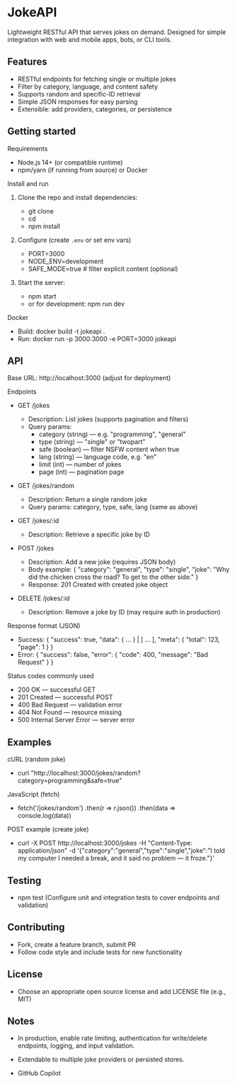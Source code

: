 # JokeAPI

Lightweight RESTful API that serves jokes on demand. Designed for simple integration with web and mobile apps, bots, or CLI tools.

## Features
- RESTful endpoints for fetching single or multiple jokes
- Filter by category, language, and content safety
- Supports random and specific-ID retrieval
- Simple JSON responses for easy parsing
- Extensible: add providers, categories, or persistence

## Getting started

Requirements
- Node.js 14+ (or compatible runtime)
- npm/yarn (if running from source) or Docker

Install and run
1. Clone the repo and install dependencies:
    - git clone <repo>
    - cd <project>
    - npm install

2. Configure (create `.env` or set env vars)
    - PORT=3000
    - NODE_ENV=development
    - SAFE_MODE=true          # filter explicit content (optional)

3. Start the server:
    - npm start
    - or for development: npm run dev

Docker
- Build: docker build -t jokeapi .
- Run: docker run -p 3000:3000 -e PORT=3000 jokeapi

## API

Base URL: http://localhost:3000 (adjust for deployment)

Endpoints
- GET /jokes
  - Description: List jokes (supports pagination and filters)
  - Query params:
     - category (string) — e.g. "programming", "general"
     - type (string) — "single" or "twopart"
     - safe (boolean) — filter NSFW content when true
     - lang (string) — language code, e.g. "en"
     - limit (int) — number of jokes
     - page (int) — pagination page

- GET /jokes/random
  - Description: Return a single random joke
  - Query params: category, type, safe, lang (same as above)

- GET /jokes/:id
  - Description: Retrieve a specific joke by ID

- POST /jokes
  - Description: Add a new joke (requires JSON body)
  - Body example:
     {
        "category": "general",
        "type": "single",
        "joke": "Why did the chicken cross the road? To get to the other side."
     }
  - Response: 201 Created with created joke object

- DELETE /jokes/:id
  - Description: Remove a joke by ID (may require auth in production)

Response format (JSON)
- Success:
  {
     "success": true,
     "data": { ... } | [ ... ],
     "meta": { "total": 123, "page": 1 }
  }
- Error:
  {
     "success": false,
     "error": { "code": 400, "message": "Bad Request" }
  }

Status codes commonly used
- 200 OK — successful GET
- 201 Created — successful POST
- 400 Bad Request — validation error
- 404 Not Found — resource missing
- 500 Internal Server Error — server error

## Examples

cURL (random joke)
- curl "http://localhost:3000/jokes/random?category=programming&safe=true"

JavaScript (fetch)
- fetch('/jokes/random')
  .then(r => r.json())
  .then(data => console.log(data))

POST example (create joke)
- curl -X POST http://localhost:3000/jokes -H "Content-Type: application/json" -d '{"category":"general","type":"single","joke":"I told my computer I needed a break, and it said no problem — it froze."}'

## Testing
- npm test
(Configure unit and integration tests to cover endpoints and validation)

## Contributing
- Fork, create a feature branch, submit PR
- Follow code style and include tests for new functionality

## License
- Choose an appropriate open source license and add LICENSE file (e.g., MIT)

## Notes
- In production, enable rate limiting, authentication for write/delete endpoints, logging, and input validation.
- Extendable to multiple joke providers or persisted stores.

- GitHub Copilot
